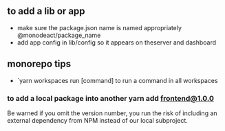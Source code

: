 ## to add a lib or app

- make sure the package.json name is named appropriately @monodeact/package_name
- add app config in lib/config so it appears on theserver and dashboard

## monorepo tips

- `yarn workspaces run [command]
  to run a command in all workspaces

### to add a local package into another yarn add frontend@1.0.0

Be warned if you omit the version number, you run the risk of including an external dependency from NPM instead of our local subproject.
